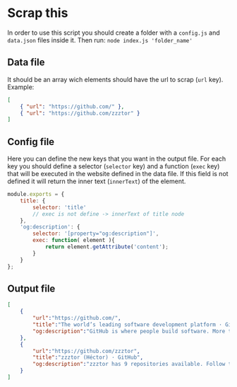 # Scrap this

In order to use this script you should create a folder with a `config.js` and `data.json` files inside it. Then run:
`node index.js 'folder_name'`

## Data file
It should be an array wich elements should have the url to scrap (`url` key). Example:

``` json
[
    { "url": "https://github.com/" },
    { "url": "https://github.com/zzztor" }
]
```

## Config file
Here you can define the new keys that you want in the output file. For each key you should define a selector (`selector` key) and a function (`exec` key) that will be executed in the website defined in the data file. If this field is not defined it will return the inner text (`innerText`) of the element. 


``` js
module.exports = {
    title: {
        selector: 'title'
        // exec is not define -> innerText of title node
    },
    'og:description': {
        selector: '[property="og:description"]',
        exec: function( element ){
            return element.getAttribute('content');
        }
    }
};

```

## Output file

``` json
[
    {
        "url":"https://github.com/",
        "title":"The world’s leading software development platform · GitHub",
        "og:description":"GitHub is where people build software. More than 28 million people use GitHub to discover, fork, and contribute to over 85 million projects."
    },
    {
        "url":"https://github.com/zzztor",
        "title":"zzztor (Héctor) · GitHub",
        "og:description":"zzztor has 9 repositories available. Follow their code on GitHub."
    }
]
```